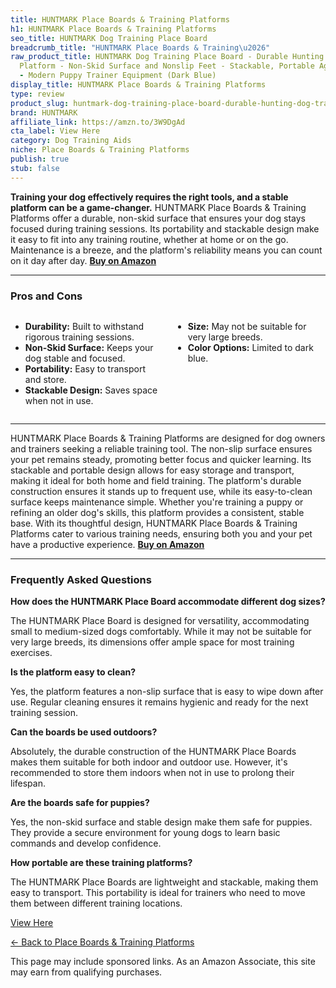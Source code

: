 ```yaml
---
title: HUNTMARK Place Boards & Training Platforms
h1: HUNTMARK Place Boards & Training Platforms
seo_title: HUNTMARK Dog Training Place Board
breadcrumb_title: "HUNTMARK Place Boards & Training\u2026"
raw_product_title: HUNTMARK Dog Training Place Board - Durable Hunting Dog Training
  Platform - Non-Skid Surface and Nonslip Feet - Stackable, Portable Agility Platform
  - Modern Puppy Trainer Equipment (Dark Blue)
display_title: HUNTMARK Place Boards & Training Platforms
type: review
product_slug: huntmark-dog-training-place-board-durable-hunting-dog-training-platform-32b72562
brand: HUNTMARK
affiliate_link: https://amzn.to/3W9DgAd
cta_label: View Here
category: Dog Training Aids
niche: Place Boards & Training Platforms
publish: true
stub: false
---
```


<div id="intro" class="full-width">
  <p><strong>Training your dog effectively requires the right tools, and a stable platform can be a game-changer.</strong> HUNTMARK Place Boards & Training Platforms offer a durable, non-skid surface that ensures your dog stays focused during training sessions. Its portability and stackable design make it easy to fit into any training routine, whether at home or on the go. Maintenance is a breeze, and the platform's reliability means you can count on it day after day. <a href="https://amzn.to/3W9DgAd" rel="nofollow sponsored noopener" target="_blank"><strong>Buy on Amazon</strong></a></p>
</div>

<hr />
<h3 id="pros-cons">Pros and Cons</h3>
<div class="pc-grid" style="display:grid;grid-template-columns:1fr 1fr;gap:16px;">
  <ul>
    <li><strong>Durability:</strong> Built to withstand rigorous training sessions.</li>
    <li><strong>Non-Skid Surface:</strong> Keeps your dog stable and focused.</li>
    <li><strong>Portability:</strong> Easy to transport and store.</li>
    <li><strong>Stackable Design:</strong> Saves space when not in use.</li>
  </ul>
  <ul>
    <li><strong>Size:</strong> May not be suitable for very large breeds.</li>
    <li><strong>Color Options:</strong> Limited to dark blue.</li>
  </ul>
</div>
<hr />

<div class="full-width">
  <p>HUNTMARK Place Boards & Training Platforms are designed for dog owners and trainers seeking a reliable training tool. The non-slip surface ensures your pet remains steady, promoting better focus and quicker learning. Its stackable and portable design allows for easy storage and transport, making it ideal for both home and field training. The platform's durable construction ensures it stands up to frequent use, while its easy-to-clean surface keeps maintenance simple. Whether you're training a puppy or refining an older dog's skills, this platform provides a consistent, stable base. With its thoughtful design, HUNTMARK Place Boards & Training Platforms cater to various training needs, ensuring both you and your pet have a productive experience. <a href="https://amzn.to/3W9DgAd" rel="nofollow sponsored noopener" target="_blank"><strong>Buy on Amazon</strong></a></p>
</div>

<hr />
<h3 id="faqs">Frequently Asked Questions</h3>

<p><strong>How does the HUNTMARK Place Board accommodate different dog sizes?</strong></p>
<p>The HUNTMARK Place Board is designed for versatility, accommodating small to medium-sized dogs comfortably. While it may not be suitable for very large breeds, its dimensions offer ample space for most training exercises.</p>

<p><strong>Is the platform easy to clean?</strong></p>
<p>Yes, the platform features a non-slip surface that is easy to wipe down after use. Regular cleaning ensures it remains hygienic and ready for the next training session.</p>

<p><strong>Can the boards be used outdoors?</strong></p>
<p>Absolutely, the durable construction of the HUNTMARK Place Boards makes them suitable for both indoor and outdoor use. However, it's recommended to store them indoors when not in use to prolong their lifespan.</p>

<p><strong>Are the boards safe for puppies?</strong></p>
<p>Yes, the non-skid surface and stable design make them safe for puppies. They provide a secure environment for young dogs to learn basic commands and develop confidence.</p>

<p><strong>How portable are these training platforms?</strong></p>
<p>The HUNTMARK Place Boards are lightweight and stackable, making them easy to transport. This portability is ideal for trainers who need to move them between different training locations.</p>
<p><a class="btn" href="https://amzn.to/3W9DgAd" target="_blank" rel="nofollow sponsored noopener">View Here</a></p>
<p><a href="/roundups/dog-training-aids/place-boards-training-platforms/">← Back to Place Boards & Training Platforms</a></p>
<aside class="disclosure">This page may include sponsored links. As an Amazon Associate, this site may earn from qualifying purchases.</aside>
